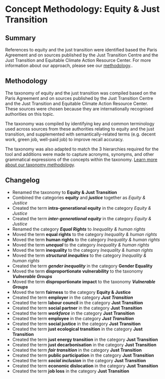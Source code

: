 # Concept Methodology: Equity & Just Transition

## Summary

References to equity and the just transition were identified based the Paris Agreement and on sources published by the Just Transition Centre and the Just Transition and Equitable Climate Action Resource Center. For more information about our approach, please see our [methodology](../README.md)..

## Methodology

The taxonomy of equity and the just transition was compiled based on the Paris Agreement and on sources published by the Just Transition Centre and the Just Transition and Equitable Climate Action Resource Center. These sources were chosen because they are internationally recognised authorities on this topic.

The taxonomy was compiled by identifying key and common terminology used across sources from these authorities relating to equity and the just transition, and supplemented with semantically-related terms (e.g. decent work, green job, well-paid job) to improve recall accuracy.

The taxonomy was also adapted to match the 3 hierarchies required for the tool and additions were made to capture acronyms, synonyms, and other grammatical expressions of the concepts within the taxonomy. [Learn more about our taxonomy methodology](../README.md).

## Changelog

- Renamed the taxonomy to ************************Equity & Just Transition************************
- Combined the categories ******equity****** and *******justice******* together as *Equity & Justice*
- Created the term ********************************intra-generational equity******************************** in the category *Equity & Justice*
- Created the term *************************inter-generational equity************************* in the category *Equity & Justice*
- Renamed the category *********Equal Rights********* to *Inequality & human rights*
- Moved the term ************equal rights************ to the category *Inequality & human rights*
- Moved the term ************human rights************ to the category *Inequality & human rights*
- Moved the term *******unequal******* to the category *Inequality & human rights*
- Moved the term **********inequality********** to the category *Inequality & human rights*
- Moved the term *********************structural inequities********************* to the category *Inequality & human rights*
- Created the term *****************gender inequality***************** in the category **********Gender Equality**********
- Moved the term ****disproportionate vulnerability**** to the taxonomy *****************Vulnerable Groups*****************
- Moved the term ****disproportionate impact**** to the taxonomy *****************Vulnerable Groups*****************
- Moved the term ********fairness******** to the category ****Equity & Justice****
- Created the term ********employer******** in the category ***************Just Transition***************
- Created the term **************labour council************** in the category ******Just Transition******
- Created the term **************social partner************** in the category ******Just Transition******
- Created the term *********workforce********* in the category ******Just Transition******
- Created the term ********employee******** in the category ***************Just Transition***************
- Created the term **************social justice************** in the category ******Just Transition******
- Created the term **************************just ecological transition************************** in the category ******Just Transition******
- Created the term **********************just energy transition********************** in the category ******Just Transition******
- Created the term ********************just decarbonisation******************** in the category ******Just Transition******
- Created the term ***************fair transition*************** in the category ******Just Transition******
- Created the term ********************public participation******************** in the category ******Just Transition******
- Created the term ***************social inclusion*************** in the category ******Just Transition******
- Created the term ********************economic dislocation******************** in the category ******Just Transition******
- Created the term ********job loss******** in the category ******Just Transition******